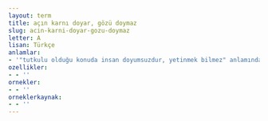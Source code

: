 ```yaml
---
layout: term
title: açın karnı doyar, gözü doymaz
slug: acin-karni-doyar-gozu-doymaz
letter: A
lisan: Türkçe
anlamlar:
- '"tutkulu olduğu konuda insan doyumsuzdur, yetinmek bilmez" anlamında kullanılan bir söz'
ozellikler:
- - ''
ornekler:
- - ''
orneklerkaynak:
- - ''
---
```

